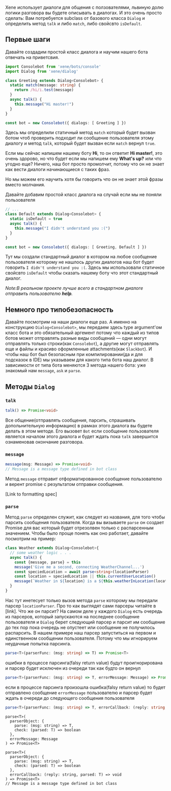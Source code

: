 Xene использует диалоги для общения с ползователями, львиную долю логики разговора вы будете описывать в диалогах. И это очень просто сделать: Вам потребуется subclass от базового класса `Dialog` и определить метод `talk` и либо `match`, либо свойсвто `isDefault`.


## Первые шаги

Давайте создадим простой класс диалога и научим нашего бота отвечать на приветсвия.

```ts
import Consolebot from 'xene/bots/console'
import Dialog from 'xene/dialog'

class Greeting extends Dialog<Consolebot> {
  static match(message: string) {
    return /hi/i.test(message)
  }
  async talk() {
    this.message("Hi master!")
  }
}

const bot = new Consolebot({ dialogs: [ Greeting ] })
```

Здесь мы определили статичный метод `match` который будет вызван ботом чтоб проверить подходит ли сообщение пользователя этому диалогу и метод `talk`, который будет вызван если `match` вернул `true`.

Если мы сейчас напишем нашему боту **Hi**, то он ответит **Hi master!**, это очень здорово, но что будет если мы напишем ему **What's up?** или что угодно еще? Ничего, наш бот просто промолчит, потому что он не знает как вести диалоги начинающиеся с таких фраз.

Но мы можем его научить хотя бы говорить что он не знает этой фразы вместо молчания.

Давайте добавим простой класс диалога на случай если мы не поняли пользователя

```ts
// ...
class Default extends Dialog<Consolebot> {
  static isDefault = true
  async talk() {
    this.message("I didn't understand you :(")
  }
}

const bot = new Consolebot({ dialogs: [ Greeting, Default ] })
```

Тут мы создали стандартный диалог в котором на любое сообщение пользователя которому не нашлось других диалогов наш бот будет говорить `I didn't understand you :(`. Здесь мы использовали статичное свойсвто `isDefault` чтобы сказать нашему боту что этот стандартный диалог.

_Note:В реальном проекте лучше всего в стандартном диалоге отправить пользователю **help**._

##  Немного про типобезопасность

Давайте посмотрим на наши диалоги еще раз. А именно на конструкцию `Dialog<Consolebot>`, мы передаем здесь type argument'ом класс бота и это обязательный аргемент потому что каждый из типов ботов может отправлять разные виды сообщений — одни могут отправлять только строки(как `Consolebot`), а другие могут отправлять еще и файлы и красиво оформленные attachments(как `Slackbot`). И чтобы наш бот был безопасным при компилировании(да и для подсказок в IDE) мы указываем для какого типа бота наш диалог. В зависимости от типа бота меняются 3 метода нашего бота: уже знакомый нам `message`, `ask` и `parse`.

## Методы `Dialog`

### `talk`
```ts
talk() => Promise<void>
```
Все общение(отправлять сообщения, парсить, спрашивать допольнительную информацию) в рамках этого диалога вы будете делать в этом методе. Его вызовет `Bot` если сообщение пользователя является началом этого диалога и будет ждать пока `talk` завершится ознаменовав окончание разговора.

### `message`
```ts
message(msg: Message) => Promise<void>
// Message is a message type defined in bot class
```

Метод `message` отправит отформатированное сообщение пользователю и верент promise с результатом отправки сообщения. 

[Link to formatting spec]

### `parse`
Метод `parse` определен служит, как следует из названия, для того чтобы парсить сообщения пользователя. Когда вы визываете `parse` он создает Promise для вас который будет отрезолвен только с распарсенным значением. Чтобы было проще понять как оно работает, давайте посмотрим на пример:

```ts
class Weather extends Dialog<Consolebot>{
  // some weather logic . . .
  async talk() {
    const {message, parse} = this
    message('Give me a second, connecting WeatherChannel...')
    const speciedLocation = await parse<string>(locationParser)
    const location = speciedLocation || this.currentUserLocation()
    message(`Weather in ${location} is a ${this.weatherInLocation(location)}`)
  }
}
```

Нас тут инетесует только вызов метода `parse` которому мы передали парсер `locationParser`. Про то как выглядят сами парсеры читайте в [link]. Что же он парсит? На самом деле у каждого `Dialog` есть очередь из парсеров, который запускаются на последнее сообщение пользователя и `Dialog` берет следующий парсер и парсит им сообщение до тех пор пока очередь не опустеет или сообщение не получилось распарсить. В нашем примере наш парсер запуститься на первом и единственном сообщении пользователя. Потому что мы игнорируем неудачные попытка парсинга.


```ts
parse<T>(parserFunc: (msg: string) => T) => Promise<T>
```
ошибки в процессе парсинга(falsy return value) будут проигнорирована и парсер будет исключен из очереди так как будто он вернул


```ts
parse<T>(parserFunc: (msg: string) => T, errorMessage: Message) => Promise<T>
```
если в процессе парсинга произошла ошибка(falsy return value) то будет отправлено сообщение `errorMessage` пользователю и парсер будет ждать в очереди до следующего сообщения пользователя

```ts
parse<T>(parserFunc: (msg: string) => T, errorCallback: (reply: string, parsed: T) => void) => Promise<T>
```





```
parse<T>(
  parserObject: { 
    parse: (msg: string) => T, 
    check: (parsed: T) => boolean 
  },
  errorMessage: Message
) => Promise<T>

parse<T>(
  parserObject: { 
    parse: (msg: string) => T, 
    check: (parsed: T) => boolean 
  },
  errorCallback: (reply: string, parsed: T) => void
) => Promise<T>
// Message is a message type defined in bot class
```
